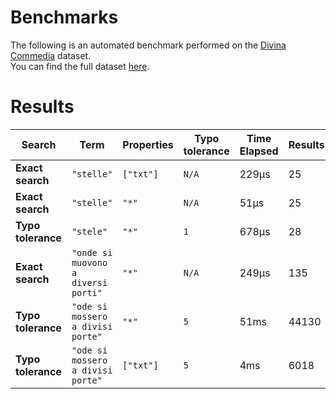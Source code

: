
# Benchmarks

The following is an automated benchmark performed on the [Divina Commedia](https://en.wikipedia.org/wiki/Divina_Commedia) dataset. <br />
You can find the full dataset [here](https://github.com/nearform/lyra/blob/main/packages/benchmarks/dataset/divinaCommedia.json).

# Results


| Search             | Term                                  | Properties | Typo tolerance | Time Elapsed  | Results     |
|--------------------|---------------------------------------|------------|----------------|---------------|-------------|
| **Exact search**   | `"stelle"`                          | `["txt"]`| `N/A`        | 229μs | 25 |
| **Exact search**   | `"stelle"`                          | `"*"`    | `N/A`        | 51μs | 25 |
| **Typo tolerance** | `"stele"`                           | `"*"`    | `1`          | 678μs | 28 | 
| **Exact search**   | `"onde si muovono a diversi porti"` | `"*"`    | `N/A`        | 249μs | 135 | 
| **Typo tolerance** | `"ode si mossero a divisi porte"`   | `"*"`    | `5`          | 51ms | 44130 | 
| **Typo tolerance** | `"ode si mossero a divisi porte"`   | `["txt"]`| `5`          | 4ms | 6018 |


